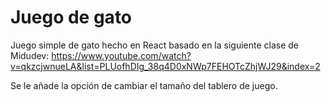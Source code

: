 # Juego de gato

Juego simple de gato hecho en React basado en la siguiente clase de Midudev: https://www.youtube.com/watch?v=qkzcjwnueLA&list=PLUofhDIg_38q4D0xNWp7FEHOTcZhjWJ29&index=2

Se le añade la opción de cambiar el tamaño del tablero de juego.
